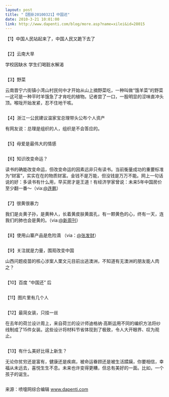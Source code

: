 ```yaml
---
layout: post
title: "【图卦20100321】中国还"
date: 2010-3-21 10:01:00
link: http://www.dapenti.com/blog/more.asp?name=xilei&id=28015
---
```


<div class="oblog_text" align="left">
<p>
	【1】中国人民站起来了，中国人民又跪下去了
</p>
<p>
	<img src="http://ptimg.org:88/dapenti/ERwLL9jb/jdfbM.jpg" alt=""> 
</p>
<p>
	【2】云南大旱
</p>
<p>
	学校因缺水 学生们喝脏水解渴
</p>
<p>
	<img src="http://ptimg.org:88/dapenti/ERwLLmvh/22Ydq.jpg" alt=""> 
</p>
<p>
	【3】野菜
</p>
<p>
	云南晋宁六街镇小湾山村民何中才开始从山上摘野菜吃，一种叫做“饿羊菜”的野菜—这可是一种平时羊饿急了才肯吃的植物。记者尝了一口，一股明显的涩味直冲头顶。喉咙开始发紧，忍不住地干咳。
</p>
<p>
	<img src="http://ptimg.org:88/dapenti/ERwLLyHC/VSQ3G.jpg" alt=""> 
</p>
<p>
	【4】浙江一公民建议温家宝总理带头公布个人资产
</p>
<p>
	有网友说：总理是组织的人，组织是不会答应的。
</p>
<p>
	<img src="http://ptimg.org:88/dapenti/ERwLKFqv/Lsd0j.jpg" alt=""> 
</p>
<p>
	【5】母爱是最伟大的情感
</p>
<p>
	<img src="http://ptimg.org:88/dapenti/ERwLK8Bd/Hs7wV.jpg" alt=""> 
</p>
<p>
	【6】知识改变命运？
</p>
<p>
	读书的确能改变命运，但改变命运的因素远非只有读书。当前衡量成功的重要标准为“财富”，实实在在的物质财富。金钱不是万能，但没钱是万万不能。网上一句话说的好：多读书有什么用，早买房才是王道！有经济学家曾说：未来5年中国房价至少翻一番～（via:<a href="http://t.sina.com.cn/1641428154">@连鹏</a>）
</p>
<p>
	<img src="http://ptimg.org:88/dapenti/ERwLKRub/Qz3ZO.jpg" alt=""> 
</p>
<p>
	【7】很黄很暴力
</p>
<p>
	我们是炎黄子孙，是黄种人，长着黄皮肤黄面孔，有一颗黄色的心，终有一天，连我们的肺也会是黄的。（via:<a href="http://t.sina.com.cn/1653689003">@新周刊</a>）
</p>
<p>
	<img src="http://ptimg.org:88/dapenti/ERwLLBZe/jfg5J.jpg" alt=""> 
</p>
<p>
	【8】使用山寨产品是危险滴 （via：<a href="http://t.sina.com.cn/1667274237">@张发财</a>）
</p>
<p>
	<img src="http://ptimg.org:88/dapenti/ERwNwqBI/vBYIo.jpg" alt=""> 
</p>
<p>
	【9】关注就是力量，围观改变中国
</p>
<p>
	山西问题疫苗的核心涉案人栗文元目前出逃澳洲，不知道有无澳洲的朋友能人肉之？
</p>
<p>
	<img src="http://ptimg.org:88/dapenti/ERwLLZyJ/5ULzX.jpg" alt=""> 
</p>
<p>
	【10】百度 “中国还” 后
</p>
<p>
	<img src="http://ptimg.org:88/dapenti/ERwLMRvC/mSrb.jpg" alt=""> 
</p>
<p>
	【11】图片里有几个人
</p>
<p>
	<img src="http://ptimg.org:88/dapenti/ERwLMfc9/gXnWJ.jpg" alt=""> 
</p>
<p>
	【12】最简女装，只挂一丝
</p>
<p>
	在去年的荷兰设计周上，来自荷兰的设计师迪格纳·高斯运用不同的编织方法将纱线制成了15件女装。这些设计将材料节省体现到了极致，令人大开眼界、叹为观止。
</p>
<p>
	<img src="http://ptimg.org:88/dapenti/ERwLMEWe/6R8KE.jpg" alt=""> 
</p>
<p>
	【13】有什么美好比得上新生？
</p>
<p>
	无论你贫穷还是富有，健康还是疾病，被命运眷顾还是被生活蹂躏，你要相信，幸福从未远去，喜悦生生不息。未来也许变得更糟，但总有美好的一面。比如，一个孩子的诞生。
</p>
<p>
	<img src="http://ptimg.org:88/dapenti/ERwLMpp3/1t4xY.jpg" alt=""> 
</p>
<p>
	来源：喷嚏网综合编辑 <a href="http://www.dapenti.com">www.dapenti.com</a> 
</p>
</div>